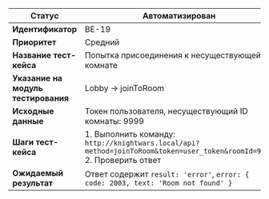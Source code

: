 | **Статус** | Автоматизирован |
|------------|-----------------|
| **Идентификатор** | BE-19 |
| **Приоритет** | Средний |
| **Название тест-кейса** | Попытка присоединения к несуществующей комнате |
| **Указание на модуль тестирования** | Lobby → joinToRoom |
| **Исходные данные** | Токен пользователя, несуществующий ID комнаты: 9999 |
| **Шаги тест-кейса** | 1. Выполнить команду: `http://knightwars.local/api?method=joinToRoom&token=user_token&roomId=9999`<br>2. Проверить ответ |
| **Ожидаемый результат** | Ответ содержит `result: 'error'`, `error: { code: 2003, text: 'Room not found' }` |